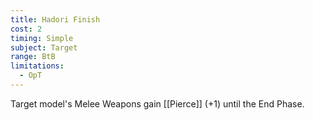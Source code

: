 ```yaml
---
title: Hadori Finish
cost: 2
timing: Simple
subject: Target
range: BtB
limitations:
  - OpT
---
```

Target model's Melee Weapons gain [[Pierce]] (+1) until the End Phase.